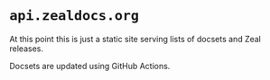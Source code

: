 # `api.zealdocs.org`

At this point this is just a static site serving lists of docsets and Zeal releases.

Docsets are updated using GitHub Actions.
